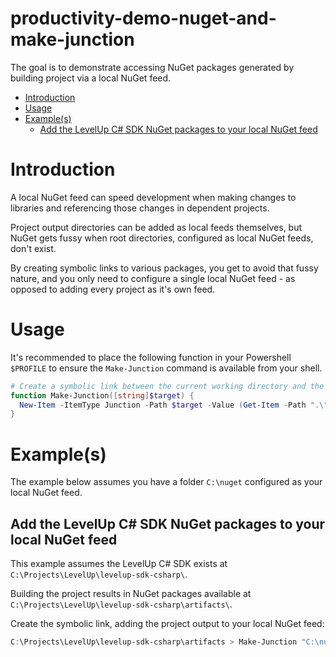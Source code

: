 # productivity-demo-nuget-and-make-junction<!-- omit in toc -->

The goal is to demonstrate accessing NuGet packages generated by building project via a local NuGet feed.

- [Introduction](#introduction)
- [Usage](#usage)
- [Example(s)](#examples)
  - [Add the LevelUp C# SDK NuGet packages to your local NuGet feed](#add-the-levelup-c-sdk-nuget-packages-to-your-local-nuget-feed)

# Introduction

A local NuGet feed can speed development when making changes to libraries and referencing those changes in dependent projects.  

Project output directories can be added as local feeds themselves, but NuGet gets fussy when root directories, configured as local NuGet feeds, don't exist. 

By creating symbolic links to various packages, you get to avoid that fussy nature, and you only need to configure a single local NuGet feed - as opposed to adding every project as it's own feed.

# Usage
It's recommended to place the following function in your Powershell `$PROFILE` to ensure the `Make-Junction` command is available from your shell.

```powershell
# Create a symbolic link between the current working directory and the target directory
function Make-Junction([string]$target) {
  New-Item -ItemType Junction -Path $target -Value (Get-Item -Path ".\").FullName
}
```

# Example(s)
The example below assumes you have a folder `C:\nuget` configured as your local NuGet feed.

## Add the LevelUp C# SDK NuGet packages to your local NuGet feed
This example assumes the LevelUp C# SDK exists at `C:\Projects\LevelUp\levelup-sdk-csharp\`.

Building the project results in NuGet packages available at `C:\Projects\LevelUp\levelup-sdk-csharp\artifacts\`.

Create the symbolic link, adding the project output to your local NuGet feed:

```powershell
C:\Projects\LevelUp\levelup-sdk-csharp\artifacts > Make-Junction "C:\nuget\levelup-sdk-csharp"
```

